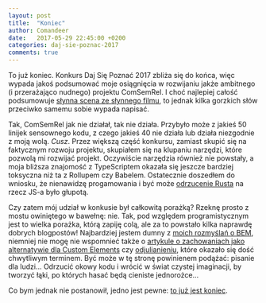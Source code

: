 ```yaml
---
layout: post
title:  "Koniec"
author: Comandeer
date:   2017-05-29 22:45:00 +0200
categories: daj-sie-poznac-2017
comments: true
---
```


To już koniec. Konkurs Daj Się Poznać 2017 zbliża się do końca, więc wypada jakoś podsumować moje osiągnięcia w rozwijaniu jakże ambitnego (i przerażająco nudnego) projektu ComSemRel. I choć najlepiej całość podsumowuje [słynna scena ze słynnego filmu](https://www.youtube.com/watch?v=oxiJrcFo724), to jednak kilka gorzkich słów przeciwko samemu sobie wypada napisać.

Tak, ComSemRel jak nie działał, tak nie działa. Przybyło może z jakieś 50 linijek sensownego kodu, z czego jakieś 40 nie działa lub działa niezgodnie z moją wolą. _Cusz_. Przez większą część konkursu, zamiast skupić się na faktycznym rozwoju projektu, skupiałem się na klupaniu narzędzi, które pozwolą mi rozwijać projekt. Oczywiście narzędzia również nie powstały, a moja bliższa znajomość z TypeScriptem okazała się jeszcze bardziej toksyczna niż ta z Rollupem czy Babelem. Ostatecznie doszedłem do wniosku, że nienawidzę progamowania i być może [odrzucenie Rusta](https://github.com/Comandeer/Lisek) na rzecz JS-a było głupotą.

Czy zatem mój udział w konkusie był całkowitą porażką? Rzeknę prosto z mostu owiniętego w bawełnę: nie. Tak, pod względem programistycznym jest to wielka porażka, którą zapiję colą, ale za to powstało kilka naprawdę dobrych blogpostów! Najbardziej jestem dumny z [moich rozmyślań o BEM](https://comandeer.github.io/blog/html-css/javascript/daj-sie-poznac-2017/2017/05/12/bem-jako-architektura.html), niemniej nie mogę nie wspomnieć także o [artykule o zachowaniach jako alternatywie dla Custom Elements](https://comandeer.github.io/blog/html-css/javascript/daj-sie-poznac-2017/2017/04/09/potrzebujemy-zachowan-nie-dziedziczenia.html) czy [odjulianieniu](https://comandeer.github.io/blog/refleksje/daj-sie-poznac-2017/2017/04/26/odjulianilem-sie.html), które okazało się dość chwytliwym terminem. Być może w tę stronę powinienem podążać: pisanie dla ludzi… Odrzucić okowy kodu i wrócić w świat czystej imaginacji, by tworzyć łąki, po których hasać będą cieniste jednorożce…

Co bym jednak nie postanowił, jedno jest pewne: [to już jest koniec](https://www.youtube.com/watch?v=dB62xkejDIc).